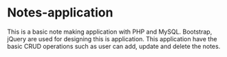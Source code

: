# Notes-application
This is a basic note making application with PHP and MySQL. Bootstrap, jQuery are used for designing this is application.
This application have the basic CRUD operations such as user can add, update and delete the notes. 

